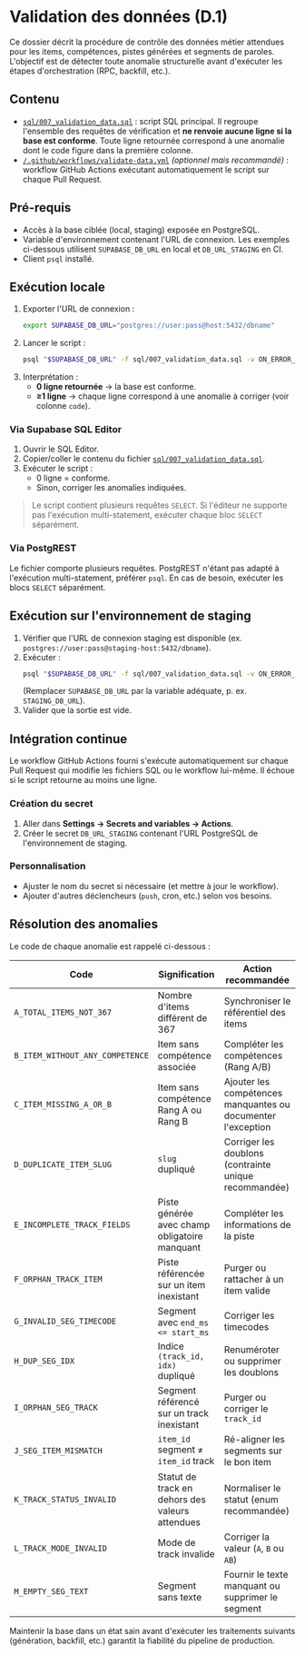 # Validation des données (D.1)

Ce dossier décrit la procédure de contrôle des données métier attendues pour les items, compétences, pistes générées et segments de paroles. L'objectif est de détecter toute anomalie structurelle avant d'exécuter les étapes d'orchestration (RPC, backfill, etc.).

## Contenu

- [`sql/007_validation_data.sql`](../sql/007_validation_data.sql) : script SQL principal. Il regroupe l'ensemble des requêtes de vérification et **ne renvoie aucune ligne si la base est conforme**. Toute ligne retournée correspond à une anomalie dont le code figure dans la première colonne.
- [`/.github/workflows/validate-data.yml`](../.github/workflows/validate-data.yml) *(optionnel mais recommandé)* : workflow GitHub Actions exécutant automatiquement le script sur chaque Pull Request.

## Pré-requis

- Accès à la base ciblée (local, staging) exposée en PostgreSQL.
- Variable d'environnement contenant l'URL de connexion. Les exemples ci-dessous utilisent `SUPABASE_DB_URL` en local et `DB_URL_STAGING` en CI.
- Client `psql` installé.

## Exécution locale

1. Exporter l'URL de connexion :
   ```bash
   export SUPABASE_DB_URL="postgres://user:pass@host:5432/dbname"
   ```
2. Lancer le script :
   ```bash
   psql "$SUPABASE_DB_URL" -f sql/007_validation_data.sql -v ON_ERROR_STOP=1 -P pager=off
   ```
3. Interprétation :
   - **0 ligne retournée** → la base est conforme.
   - **≥1 ligne** → chaque ligne correspond à une anomalie à corriger (voir colonne `code`).

### Via Supabase SQL Editor

1. Ouvrir le SQL Editor.
2. Copier/coller le contenu du fichier [`sql/007_validation_data.sql`](../sql/007_validation_data.sql).
3. Exécuter le script :
   - 0 ligne = conforme.
   - Sinon, corriger les anomalies indiquées.

> Le script contient plusieurs requêtes `SELECT`. Si l'éditeur ne supporte pas l'exécution multi-statement, exécuter chaque bloc `SELECT` séparément.

### Via PostgREST

Le fichier comporte plusieurs requêtes. PostgREST n'étant pas adapté à l'exécution multi-statement, préférer `psql`. En cas de besoin, exécuter les blocs `SELECT` séparément.

## Exécution sur l'environnement de staging

1. Vérifier que l'URL de connexion staging est disponible (ex. `postgres://user:pass@staging-host:5432/dbname`).
2. Exécuter :
   ```bash
   psql "$SUPABASE_DB_URL" -f sql/007_validation_data.sql -v ON_ERROR_STOP=1 -P pager=off
   ```
   (Remplacer `SUPABASE_DB_URL` par la variable adéquate, p. ex. `STAGING_DB_URL`).
3. Valider que la sortie est vide.

## Intégration continue

Le workflow GitHub Actions fourni s'exécute automatiquement sur chaque Pull Request qui modifie les fichiers SQL ou le workflow lui-même. Il échoue si le script retourne au moins une ligne.

### Création du secret

1. Aller dans **Settings → Secrets and variables → Actions**.
2. Créer le secret `DB_URL_STAGING` contenant l'URL PostgreSQL de l'environnement de staging.

### Personnalisation

- Ajuster le nom du secret si nécessaire (et mettre à jour le workflow).
- Ajouter d'autres déclencheurs (`push`, cron, etc.) selon vos besoins.

## Résolution des anomalies

Le code de chaque anomalie est rappelé ci-dessous :

| Code | Signification | Action recommandée |
| ---- | ------------- | ------------------ |
| `A_TOTAL_ITEMS_NOT_367` | Nombre d'items différent de 367 | Synchroniser le référentiel des items |
| `B_ITEM_WITHOUT_ANY_COMPETENCE` | Item sans compétence associée | Compléter les compétences (Rang A/B) |
| `C_ITEM_MISSING_A_OR_B` | Item sans compétence Rang A ou Rang B | Ajouter les compétences manquantes ou documenter l'exception |
| `D_DUPLICATE_ITEM_SLUG` | `slug` dupliqué | Corriger les doublons (contrainte unique recommandée) |
| `E_INCOMPLETE_TRACK_FIELDS` | Piste générée avec champ obligatoire manquant | Compléter les informations de la piste |
| `F_ORPHAN_TRACK_ITEM` | Piste référencée sur un item inexistant | Purger ou rattacher à un item valide |
| `G_INVALID_SEG_TIMECODE` | Segment avec `end_ms <= start_ms` | Corriger les timecodes |
| `H_DUP_SEG_IDX` | Indice `(track_id, idx)` dupliqué | Renuméroter ou supprimer les doublons |
| `I_ORPHAN_SEG_TRACK` | Segment référencé sur un track inexistant | Purger ou corriger le `track_id` |
| `J_SEG_ITEM_MISMATCH` | `item_id` segment ≠ `item_id` track | Ré-aligner les segments sur le bon item |
| `K_TRACK_STATUS_INVALID` | Statut de track en dehors des valeurs attendues | Normaliser le statut (enum recommandée) |
| `L_TRACK_MODE_INVALID` | Mode de track invalide | Corriger la valeur (`A`, `B` ou `AB`) |
| `M_EMPTY_SEG_TEXT` | Segment sans texte | Fournir le texte manquant ou supprimer le segment |

Maintenir la base dans un état sain avant d'exécuter les traitements suivants (génération, backfill, etc.) garantit la fiabilité du pipeline de production.
